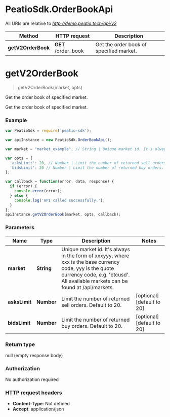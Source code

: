 # PeatioSdk.OrderBookApi

All URIs are relative to *http://demo.peatio.tech/api/v2*

Method | HTTP request | Description
------------- | ------------- | -------------
[**getV2OrderBook**](OrderBookApi.md#getV2OrderBook) | **GET** /order_book | Get the order book of specified market.


<a name="getV2OrderBook"></a>
# **getV2OrderBook**
> getV2OrderBook(market, opts)

Get the order book of specified market.

Get the order book of specified market.

### Example
```javascript
var PeatioSdk = require('peatio-sdk');

var apiInstance = new PeatioSdk.OrderBookApi();

var market = "market_example"; // String | Unique market id. It's always in the form of xxxyyy, where xxx is the base currency code, yyy is the quote currency code, e.g. 'btcusd'. All available markets can be found at /api/markets.

var opts = { 
  'asksLimit': 20, // Number | Limit the number of returned sell orders. Default to 20.
  'bidsLimit': 20 // Number | Limit the number of returned buy orders. Default to 20.
};

var callback = function(error, data, response) {
  if (error) {
    console.error(error);
  } else {
    console.log('API called successfully.');
  }
};
apiInstance.getV2OrderBook(market, opts, callback);
```

### Parameters

Name | Type | Description  | Notes
------------- | ------------- | ------------- | -------------
 **market** | **String**| Unique market id. It&#39;s always in the form of xxxyyy, where xxx is the base currency code, yyy is the quote currency code, e.g. &#39;btcusd&#39;. All available markets can be found at /api/markets. | 
 **asksLimit** | **Number**| Limit the number of returned sell orders. Default to 20. | [optional] [default to 20]
 **bidsLimit** | **Number**| Limit the number of returned buy orders. Default to 20. | [optional] [default to 20]

### Return type

null (empty response body)

### Authorization

No authorization required

### HTTP request headers

 - **Content-Type**: Not defined
 - **Accept**: application/json

